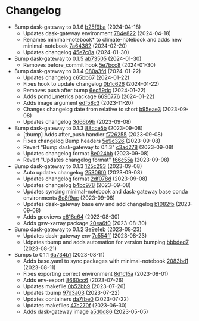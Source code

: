 # Changelog
- Bump dask-gateway to 0.1.6 [b25f9ba](https://github.com/esgf-nimbus/nimbus/commit/b25f9ba) (2024-04-18)
  - Updates dask-gateway environment [784e822](https://github.com/esgf-nimbus/nimbus/commit/784e822) (2024-04-18)
  - Renames minimal-notebook* to climate-notebook and adds new minimal-notebook [7a64382](https://github.com/esgf-nimbus/nimbus/commit/7a64382) (2024-02-20)
  - Updates changelog [45e7c8a](https://github.com/esgf-nimbus/nimbus/commit/45e7c8a) (2024-01-30)
- Bump dask-gateway to 0.1.5 [ab73505](https://github.com/esgf-nimbus/nimbus/commit/ab73505) (2024-01-30)
  - Removes before_commit hook [5e7bcc8](https://github.com/esgf-nimbus/nimbus/commit/5e7bcc8) (2024-01-30)
- Bump dask-gateway to 0.1.4 [080a3fd](https://github.com/esgf-nimbus/nimbus/commit/080a3fd) (2024-01-22)
  - Updates changelog [c65bb67](https://github.com/esgf-nimbus/nimbus/commit/c65bb67) (2024-01-22)
  - Fixes hook to update changelog [0b1c626](https://github.com/esgf-nimbus/nimbus/commit/0b1c626) (2024-01-22)
  - Removes push after bump [6ec59dc](https://github.com/esgf-nimbus/nimbus/commit/6ec59dc) (2024-01-22)
  - Adds pcmdi_metrics package [6696776](https://github.com/esgf-nimbus/nimbus/commit/6696776) (2024-01-22)
  - Adds image argument [edf58c3](https://github.com/esgf-nimbus/nimbus/commit/edf58c3) (2023-11-20)
  - Changes changelog date from relative to short [b95eae3](https://github.com/esgf-nimbus/nimbus/commit/b95eae3) (2023-09-08)
  - Updates changelog [3d66b9b](https://github.com/esgf-nimbus/nimbus/commit/3d66b9b) (2023-09-08)
- Bump dask-gateway to 0.1.3 [88cce5b](https://github.com/esgf-nimbus/nimbus/commit/88cce5b) (2023-09-08)
  - [tbump] Adds after_push handler [f726255](https://github.com/esgf-nimbus/nimbus/commit/f726255) (2023-09-08)
  - Fixes changelog Bump headers [5e9c326](https://github.com/esgf-nimbus/nimbus/commit/5e9c326) (2023-09-08)
  - Revert "Bump dask-gateway to 0.1.3" [c3ad278](https://github.com/esgf-nimbus/nimbus/commit/c3ad278) (2023-09-08)
  - Updates changelog format [8e024bb](https://github.com/esgf-nimbus/nimbus/commit/8e024bb) (2023-09-08)
  - Revert "Updates changelog format" [f66c55a](https://github.com/esgf-nimbus/nimbus/commit/f66c55a) (2023-09-08)
- Bump dask-gateway to 0.1.3 [125c293](https://github.com/esgf-nimbus/nimbus/commit/125c293) (2023-09-08)
  - Auto updates changelog [25306f0](https://github.com/esgf-nimbus/nimbus/commit/25306f0) (2023-09-08)
  - Updates changelog format [2df078d](https://github.com/esgf-nimbus/nimbus/commit/2df078d) (2023-09-08)
  - Updates changelog [b4bc978](https://github.com/esgf-nimbus/nimbus/commit/b4bc978) (2023-09-08)
  - Updates syncing minimal-notebook and dask-gateway base conda environments [8e8f9ac](https://github.com/esgf-nimbus/nimbus/commit/8e8f9ac) (2023-09-08)
  - Updates dask-gateway base env and add changelog [b1082fb](https://github.com/esgf-nimbus/nimbus/commit/b1082fb) (2023-09-08)
  - Adds geoviews [c618c64](https://github.com/esgf-nimbus/nimbus/commit/c618c64) (2023-08-30)
  - Adds gsw-xarray package [20ea6f0](https://github.com/esgf-nimbus/nimbus/commit/20ea6f0) (2023-08-30)
- Bump dask-gateway to 0.1.2 [3e9e1eb](https://github.com/esgf-nimbus/nimbus/commit/3e9e1eb) (2023-08-23)
  - Updates dask-gateway env [7c554ff](https://github.com/esgf-nimbus/nimbus/commit/7c554ff) (2023-08-23)
  - Udpates tbump and adds automation for version bumping [bbbded7](https://github.com/esgf-nimbus/nimbus/commit/bbbded7) (2023-08-21)
- Bumps to 0.1.1 [6a734b1](https://github.com/esgf-nimbus/nimbus/commit/6a734b1) (2023-08-11)
  - Adds base.yaml to sync packages with minimal-notebook [2083bd1](https://github.com/esgf-nimbus/nimbus/commit/2083bd1) (2023-08-11)
  - Fixes exporting correct environment [8d1c15a](https://github.com/esgf-nimbus/nimbus/commit/8d1c15a) (2023-08-01)
  - Adds env-export [8660cc6](https://github.com/esgf-nimbus/nimbus/commit/8660cc6) (2023-07-26)
  - Updates makefile [0b52bb9](https://github.com/esgf-nimbus/nimbus/commit/0b52bb9) (2023-07-26)
  - Updates tbump [97d3a03](https://github.com/esgf-nimbus/nimbus/commit/97d3a03) (2023-07-22)
  - Updates containers [da7fbe0](https://github.com/esgf-nimbus/nimbus/commit/da7fbe0) (2023-07-22)
  - Updates makefiles [47c270f](https://github.com/esgf-nimbus/nimbus/commit/47c270f) (2023-06-30)
  - Adds dask-gateway image [a5d0d86](https://github.com/esgf-nimbus/nimbus/commit/a5d0d86) (2023-05-05)

